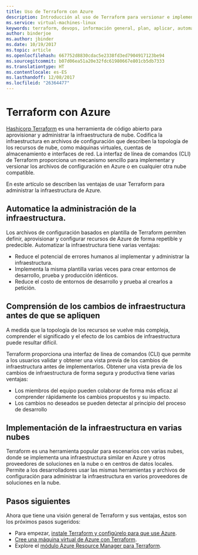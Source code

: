 ```yaml
---
title: Uso de Terraform con Azure
description: Introducción al uso de Terraform para versionar e implementar la infraestructura de Azure.
ms.service: virtual-machines-linux
keywords: terraform, devops, información general, plan, aplicar, automatizar
author: binderjoe
ms.author: jbinder
ms.date: 10/19/2017
ms.topic: article
ms.openlocfilehash: 667752d8830cdac5e2338fd3ed7904917123be94
ms.sourcegitcommit: b07d06ea51a20e32fdc61980667e801cb5db7333
ms.translationtype: HT
ms.contentlocale: es-ES
ms.lasthandoff: 12/08/2017
ms.locfileid: "26364477"
---
```

# <a name="terraform-with-azure"></a>Terraform con Azure

[Hashicorp Terraform](https://www.terraform.io/) es una herramienta de código abierto para aprovisionar y administrar la infraestructura de nube. Codifica la infraestructura en archivos de configuración que describen la topología de los recursos de nube, como máquinas virtuales, cuentas de almacenamiento e interfaces de red. La interfaz de línea de comandos (CLI) de Terraform proporciona un mecanismo sencillo para implementar y versionar los archivos de configuración en Azure o en cualquier otra nube compatible.

En este artículo se describen las ventajas de usar Terraform para administrar la infraestructura de Azure.

## <a name="automate-infrastructure-management"></a>Automatice la administración de la infraestructura.

Los archivos de configuración basados en plantilla de Terraform permiten definir, aprovisionar y configurar recursos de Azure de forma repetible y predecible. Automatizar la infraestructura tiene varias ventajas:

- Reduce el potencial de errores humanos al implementar y administrar la infraestructura.
- Implementa la misma plantilla varias veces para crear entornos de desarrollo, prueba y producción idénticos.
- Reduce el costo de entornos de desarrollo y prueba al crearlos a petición.

## <a name="understand-infrastructure-changes-before-they-are-applied"></a>Comprensión de los cambios de infraestructura antes de que se apliquen 

A medida que la topología de los recursos se vuelve más compleja, comprender el significado y el efecto de los cambios de infraestructura puede resultar difícil.

Terraform proporciona una interfaz de línea de comandos (CLI) que permite a los usuarios validar y obtener una vista previa de los cambios de infraestructura antes de implementarlos. Obtener una vista previa de los cambios de infraestructura de forma segura y productiva tiene varias ventajas:
- Los miembros del equipo pueden colaborar de forma más eficaz al comprender rápidamente los cambios propuestos y su impacto.
- Los cambios no deseados se pueden detectar al principio del proceso de desarrollo


## <a name="deploy-infrastructure-to-multiple-clouds"></a>Implementación de la infraestructura en varias nubes

Terraform es una herramienta popular para escenarios con varias nubes, donde se implementa una infraestructura similar en Azure y otros proveedores de soluciones en la nube o en centros de datos locales. Permite a los desarrolladores usar las mismas herramientas y archivos de configuración para administrar la infraestructura en varios proveedores de soluciones en la nube.

## <a name="next-steps"></a>Pasos siguientes

Ahora que tiene una visión general de Terraform y sus ventajas, estos son los próximos pasos sugeridos:

- Para empezar, [instale Terraform y configúrelo para que use Azure](https://docs.microsoft.com/azure/virtual-machines/linux/terraform-install-configure).
- [Cree una máquina virtual de Azure con Terraform](https://docs.microsoft.com/azure/virtual-machines/linux/terraform-create-complete-vm).
- Explore el [módulo Azure Resource Manager para Terraform](https://www.terraform.io/docs/providers/azurerm/). 